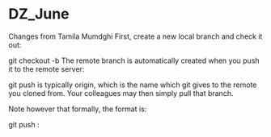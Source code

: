 # DZ_June
Changes from Tamila Mumdghi
First, create a new local branch and check it out:

git checkout -b <branch-name>
The remote branch is automatically created when you push it to the remote server:

git push <remote-name> <branch-name> 
<remote-name> is typically origin, which is the name which git gives to the remote you cloned from. Your colleagues may then simply pull that branch.

Note however that formally, the format is:

git push <remote-name> <local-branch-name>:<remote-branch-name>